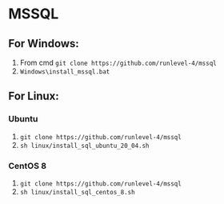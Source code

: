 # MSSQL

## For Windows: ##
1.  From cmd `git clone https://github.com/runlevel-4/mssql`
2.  `Windows\install_mssql.bat`


## For Linux: ##

### Ubuntu ###
1.  `git clone https://github.com/runlevel-4/mssql`
2.  `sh linux/install_sql_ubuntu_20_04.sh`

### CentOS 8 ###
1.  `git clone https://github.com/runlevel-4/mssql`
2.  `sh linux/install_sql_centos_8.sh`
